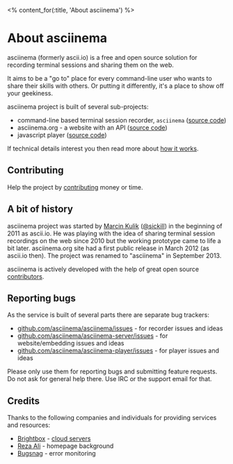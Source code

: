<% content_for(:title, 'About asciinema') %>

# About asciinema

asciinema (formerly ascii.io) is a free and open source solution for
recording terminal sessions and sharing them on the web.

It aims to be a "go to" place for every command-line user who wants to share
their skills with others. Or putting it differently, it's a place to show off
your geekiness.

asciinema project is built of several sub-projects:

* command-line based terminal session recorder, `asciinema` ([source code](https://github.com/asciinema/asciinema))
* asciinema.org - a website with an API ([source code](https://github.com/asciinema/asciinema-server))
* javascript player ([source code](https://github.com/asciinema/asciinema-player))

If technical details interest you then read more about
[how it works](/docs/how-it-works).

## Contributing

Help the project by [contributing](<%= contributing_path %>) money or time.

## A bit of history

asciinema project was started by <a href="/~sickill">Marcin Kulik</a>
([@sickill](https://twitter.com/sickill)) in the beginning of 2011 as
ascii.io.  He was playing with the idea of sharing terminal session
recordings on the web since 2010 but the working prototype came to life a bit
later. asciinema.org site had a first public release in March 2012 (as
ascii.io then). The project was renamed to "asciinema" in September 2013.

asciinema is actively developed with the help of great open
source [contributors](https://github.com/asciinema/asciinema-server/contributors).

## Reporting bugs

As the service is built of several parts there are separate bug trackers:

* [github.com/asciinema/asciinema/issues](https://github.com/asciinema/asciinema/issues) - for recorder issues and ideas
* [github.com/asciinema/asciinema-server/issues](https://github.com/asciinema/asciinema-server/issues) - for website/embedding issues and ideas
* [github.com/asciinema/asciinema-player/issues](https://github.com/asciinema/asciinema-player/issues) - for player issues and ideas

Please only use them for reporting bugs and submitting feature requests.
Do not ask for general help there. Use IRC or the support email for that.

## Credits

Thanks to the following companies and individuals for providing services
and resources:

* [Brightbox](http://brightbox.com) - [cloud servers](http://brightbox.com)
* [Reza Ali](http://www.syedrezaali.com/blog/) - homepage background
* [Bugsnag](https://bugsnag.com/) - error monitoring
